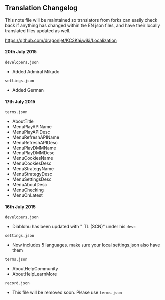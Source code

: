 ## Translation Changelog
This note file will be maintained so translators from forks can easily check back if anything has changed within the EN json files, and have their locally translated files updated as well.

https://github.com/dragonjet/KC3Kai/wiki/Localization

#### 20th July 2015

`developers.json`
* Added Admiral Mikado

`settings.json`
* Added German


#### 17th July 2015

`terms.json`
* AboutTitle
* MenuPlayAPIName
* MenuPlayAPIDesc
* MenuRefreshAPIName
* MenuRefreshAPIDesc
* MenuPlayDMMName
* MenuPlayDMMDesc
* MenuCookiesName
* MenuCookiesDesc
* MenuStrategyName
* MenuStrategyDesc
* MenuSettingsDesc
* MenuAboutDesc
* MenuChecking
* MenuOnLatest


#### 16th July 2015

`developers.json`
* Diablohu has been updated with ", TL (SCN)" under his `desc`

`settings.json`
* Now includes 5 languages. make sure your local settings.json also have them
	
`terms.json`
* AboutHelpCommunity
* AboutHelpLearnMore

`record.json`
* This file will be removed soon. Please use `terms.json`